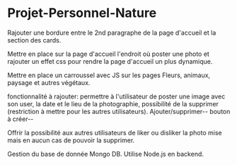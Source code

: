 # Projet-Personnel-Nature

Rajouter une bordure entre le 2nd paragraphe de la page d'accueil et la section des cards.

Mettre en place sur la page d'accueil l'endroit où poster une photo et rajouter un effet css pour rendre la page d'accueil un plus dynamique.


Mettre en place un carroussel avec JS sur les pages Fleurs, animaux, paysage et autres végétaux.

fonctionnalité à rajouter: permettre à l'utilisateur de poster une image avec son user, la date et le lieu de la photographie, possibilité de la supprimer (restriction à mettre pour les autres utilisateurs). Ajouter/supprimer-- bouton à créer--

Offrir la possibilité aux autres utilisateurs de liker ou disliker la photo mise mais en aucun cas de pouvoir la supprimer.

Gestion du base de donnée Mongo DB. Utilise Node.js en backend.

